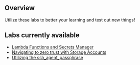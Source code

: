 ## Overview
Utilize these labs to better your learning and test out new things!

## Labs currently available
* [Lambda Functions and Secrets Manager](https://github.com/cltpt/Labs/tree/main/AWS/Lambda%20Functions%20and%20Secrets%20Manager)
* [Navigating to zero trust with Storage Accounts](https://github.com/cltpt/Labs/tree/main/Azure/Navigating%20to%20zero%20trust%20with%20Storage%20Accounts)
* [Utilizing the ssh_agent_passphrase](https://github.com/cltpt/Labs/tree/main/MISC/ssh_agent_passphrase)